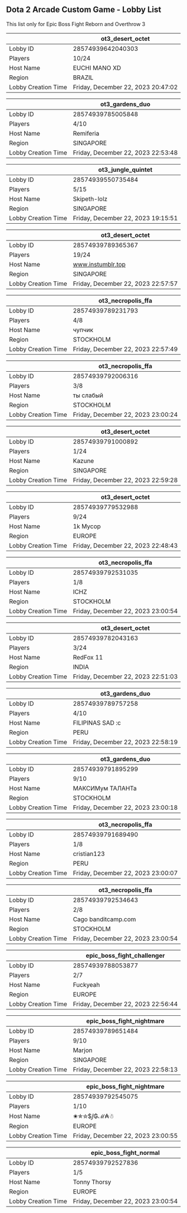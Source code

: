 ## Dota 2 Arcade Custom Game - Lobby List

This list only for Epic Boss Fight Reborn and Overthrow 3

|  | ot3_desert_octet |
| ------ | ------ |
| Lobby ID | 28574939642040303 |
| Players | 10/24 |
| Host Name | EUCHI MANO XD |
| Region | BRAZIL |
| Lobby Creation Time | Friday, December 22, 2023 20:47:02 |


|  | ot3_gardens_duo |
| ------ | ------ |
| Lobby ID | 28574939785005848 |
| Players | 4/10 |
| Host Name | Remiferia |
| Region | SINGAPORE |
| Lobby Creation Time | Friday, December 22, 2023 22:53:48 |


|  | ot3_jungle_quintet |
| ------ | ------ |
| Lobby ID | 28574939550735484 |
| Players | 5/15 |
| Host Name | Skipeth-lolz |
| Region | SINGAPORE |
| Lobby Creation Time | Friday, December 22, 2023 19:15:51 |


|  | ot3_desert_octet |
| ------ | ------ |
| Lobby ID | 28574939789365367 |
| Players | 19/24 |
| Host Name | www.instumblr.top |
| Region | SINGAPORE |
| Lobby Creation Time | Friday, December 22, 2023 22:57:57 |


|  | ot3_necropolis_ffa |
| ------ | ------ |
| Lobby ID | 28574939789231793 |
| Players | 4/8 |
| Host Name | чупчик |
| Region | STOCKHOLM |
| Lobby Creation Time | Friday, December 22, 2023 22:57:49 |


|  | ot3_necropolis_ffa |
| ------ | ------ |
| Lobby ID | 28574939792006316 |
| Players | 3/8 |
| Host Name | ты слабый |
| Region | STOCKHOLM |
| Lobby Creation Time | Friday, December 22, 2023 23:00:24 |


|  | ot3_desert_octet |
| ------ | ------ |
| Lobby ID | 28574939791000892 |
| Players | 1/24 |
| Host Name | Kazune |
| Region | SINGAPORE |
| Lobby Creation Time | Friday, December 22, 2023 22:59:28 |


|  | ot3_desert_octet |
| ------ | ------ |
| Lobby ID | 28574939779532988 |
| Players | 9/24 |
| Host Name | 1k Mycop |
| Region | EUROPE |
| Lobby Creation Time | Friday, December 22, 2023 22:48:43 |


|  | ot3_necropolis_ffa |
| ------ | ------ |
| Lobby ID | 28574939792531035 |
| Players | 1/8 |
| Host Name | ICHZ |
| Region | STOCKHOLM |
| Lobby Creation Time | Friday, December 22, 2023 23:00:54 |


|  | ot3_desert_octet |
| ------ | ------ |
| Lobby ID | 28574939782043163 |
| Players | 3/24 |
| Host Name | RedFox 11 |
| Region | INDIA |
| Lobby Creation Time | Friday, December 22, 2023 22:51:03 |


|  | ot3_gardens_duo |
| ------ | ------ |
| Lobby ID | 28574939789757258 |
| Players | 4/10 |
| Host Name | FILIPINAS SAD :c |
| Region | PERU |
| Lobby Creation Time | Friday, December 22, 2023 22:58:19 |


|  | ot3_gardens_duo |
| ------ | ------ |
| Lobby ID | 28574939791895299 |
| Players | 9/10 |
| Host Name | МАКСИМум ТАЛАНТа |
| Region | STOCKHOLM |
| Lobby Creation Time | Friday, December 22, 2023 23:00:18 |


|  | ot3_necropolis_ffa |
| ------ | ------ |
| Lobby ID | 28574939791689490 |
| Players | 1/8 |
| Host Name | cristian123 |
| Region | PERU |
| Lobby Creation Time | Friday, December 22, 2023 23:00:07 |


|  | ot3_necropolis_ffa |
| ------ | ------ |
| Lobby ID | 28574939792534643 |
| Players | 2/8 |
| Host Name | Cago banditcamp.com |
| Region | STOCKHOLM |
| Lobby Creation Time | Friday, December 22, 2023 23:00:54 |


|  | epic_boss_fight_challenger |
| ------ | ------ |
| Lobby ID | 28574939788053877 |
| Players | 2/7 |
| Host Name | Fuckyeah |
| Region | EUROPE |
| Lobby Creation Time | Friday, December 22, 2023 22:56:44 |


|  | epic_boss_fight_nightmare |
| ------ | ------ |
| Lobby ID | 28574939789651484 |
| Players | 9/10 |
| Host Name | Marjon |
| Region | SINGAPORE |
| Lobby Creation Time | Friday, December 22, 2023 22:58:13 |


|  | epic_boss_fight_nightmare |
| ------ | ------ |
| Lobby ID | 28574939792545075 |
| Players | 1/10 |
| Host Name | ✬✯✮$ⅉ︎₲ℳ︎₳☃ |
| Region | EUROPE |
| Lobby Creation Time | Friday, December 22, 2023 23:00:55 |


|  | epic_boss_fight_normal |
| ------ | ------ |
| Lobby ID | 28574939792527836 |
| Players | 1/5 |
| Host Name | Tonny Thorsy |
| Region | EUROPE |
| Lobby Creation Time | Friday, December 22, 2023 23:00:54 |


